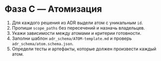# Фаза C — Атомизация

1. Для каждого решения из ADR выдели атом с уникальным `id`.
2. Пропиши `scope_paths` без пересечений и назначь владельцев.
3. Укажи зависимости между атомами и критерии готовности.
4. Заполни шаблон `adr_schema/ATOM-template.md` и проверь `adr_schema/atom.schema.json`.
5. Определи тесты и артефакты, которые должен произвести каждый атом.
